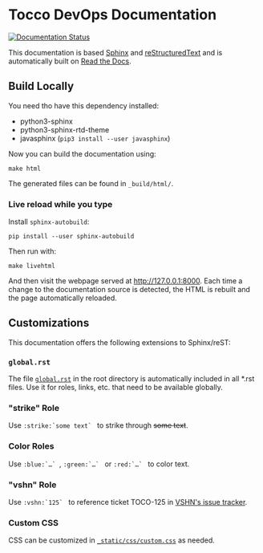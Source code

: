 # Tocco DevOps Documentation

[![Documentation Status](https://readthedocs.org/projects/tocco-docs/badge/?version=latest)](https://tocco-docs.readthedocs.io/en/latest/?badge=latest)

This documentation is based [Sphinx](http://www.sphinx-doc.org/en/stable/) and
[reStructuredText](www.sphinx-doc.org/en/stable/rest.html) and is automatically built on
[Read the Docs](https://readthedocs.org/projects/tocco-docs/).

## Build Locally

You need tho have this dependency installed:

* python3-sphinx
* python3-sphinx-rtd-theme
* javasphinx (`pip3 install --user javasphinx`)

Now you can build the documentation using:

```
make html
```

The generated files can be found in `_build/html/`.

### Live reload while you type

Install `sphinx-autobuild`:
```
pip install --user sphinx-autobuild
```

Then run with:
```
make livehtml
```

And then visit the webpage served at http://127.0.0.1:8000. Each time a change to the documentation source is detected,
the HTML is rebuilt and the page automatically reloaded.


## Customizations

This documentation offers the following extensions to Sphinx/reST:

### `global.rst`

The file [`global.rst`](global.rst) in the root directory is automatically included in all *.rst files. Use it for roles, links, etc. that need to be available globally.

### "strike" Role

Use ``:strike:`some text` `` to strike through ~~some text~~.

### Color Roles

Use ``:blue:`…` ``, ``:green:`…` `` or ``:red:`…` `` to color text.

### "vshn" Role

Use ``:vshn:`125` `` to reference ticket TOCO-125 in [VSHN's issue tracker](https://control.vshn.net/tickets).

### Custom CSS

CSS can be customized in [`_static/css/custom.css`](_static/css/custom.css) as needed.
